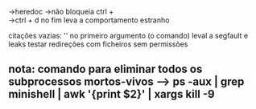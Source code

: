 ->heredoc
    ->não bloqueia ctrl + \
    ->ctrl + d no fim leva a comportamento estranho

citações vazias: '' no primeiro argumento (o comando) leval a segfault
e leaks
testar redireções com ficheiros sem permissões

nota: 
comando para eliminar todos os subprocessos mortos-vivos
    --> ps -aux | grep minishell | awk '{print $2}' | xargs kill -9
-------------------------------------------------
